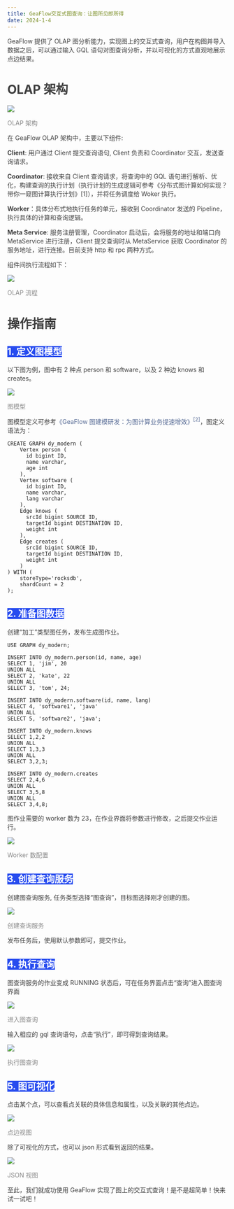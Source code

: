```yaml
---
title: GeaFlow交互式图查询：让图所见即所得
date: 2024-1-4
---
```


<font style="color:rgb(63, 63, 63);">GeaFlow 提供了 OLAP 图分析能力，实现图上的交互式查询，用户在构图并导入数据之后，可以通过输入 GQL 语句对图查询分析，并以可视化的方式直观地展示点边结果。  
</font>

<!-- truncate -->

# <font style="color:rgb(63, 63, 63);">OLAP 架构</font>

![](https://intranetproxy.alipay.com/skylark/lark/0/2025/webp/96961/1756793183950-2d44a88b-b840-49f1-998f-c883fc7ceb09.webp)

<font style="color:rgb(136, 136, 136);">OLAP 架构</font>

<font style="color:rgb(63, 63, 63);">在 GeaFlow OLAP 架构中，主要以下组件:</font>

**<font style="color:rgb(63, 63, 63);">Client</font>**<font style="color:rgb(63, 63, 63);">: 用户通过 Client 提交查询语句, Client 负责和 Coordinator 交互，发送查询请求。</font>

**<font style="color:rgb(63, 63, 63);">Coordinator</font>**<font style="color:rgb(63, 63, 63);">: 接收来自 Client 查询请求，将查询中的 GQL 语句进行解析、优化，构建查询的执行计划（执行计划的生成逻辑可参考《分布式图计算如何实现？带你一窥图计算执行计划》[1]），并将任务调度给 Woker 执行。</font>

**<font style="color:rgb(63, 63, 63);">Worker</font>**<font style="color:rgb(63, 63, 63);">：具体分布式地执行任务的单元，接收到 Coordinator 发送的 Pipeline，执行具体的计算和查询逻辑。</font>

**<font style="color:rgb(63, 63, 63);">Meta Service</font>**<font style="color:rgb(63, 63, 63);">: 服务注册管理，Coordinator 启动后，会将服务的地址和端口向 MetaService 进行注册，Client 提交查询时从 MetaService 获取 Coordinator 的服务地址，进行连接。目前支持 http 和 rpc 两种方式。</font>

<font style="color:rgb(63, 63, 63);">组件间执行流程如下：</font>

![](https://intranetproxy.alipay.com/skylark/lark/0/2025/webp/96961/1756793184025-3b077813-e7af-45d2-8ead-e5764bddf94f.webp)

<font style="color:rgb(136, 136, 136);">OLAP 流程</font>

# <font style="color:rgb(63, 63, 63);">操作指南</font>

## <font style="color:rgb(255, 255, 255);background-color:rgb(38, 75, 239);">1. 定义图模型</font>

<font style="color:rgb(63, 63, 63);">以下图为例，图中有 2 种点 person 和 software，以及 2 种边 knows 和 creates。</font>

![](https://intranetproxy.alipay.com/skylark/lark/0/2025/webp/96961/1756793183977-5952392b-e986-470e-9636-15b7737547a8.webp)

<font style="color:rgb(136, 136, 136);">图模型</font>

<font style="color:rgb(63, 63, 63);">图模型定义可参考</font><font style="color:rgb(87, 107, 149);">《GeaFlow 图建模研发：为图计算业务提速增效》</font><sup><font style="color:rgb(87, 107, 149);">[2]</font></sup><font style="color:rgb(63, 63, 63);">，图定义语法为：</font>

```plain
CREATE GRAPH dy_modern (
    Vertex person (
      id bigint ID,
      name varchar,
      age int
    ),
    Vertex software (
      id bigint ID,
      name varchar,
      lang varchar
    ),
    Edge knows (
      srcId bigint SOURCE ID,
      targetId bigint DESTINATION ID,
      weight int
    ),
    Edge creates (
      srcId bigint SOURCE ID,
      targetId bigint DESTINATION ID,
      weight int
    )
) WITH (
    storeType='rocksdb',
    shardCount = 2
);
```

## <font style="color:rgb(255, 255, 255);background-color:rgb(38, 75, 239);">2. 准备图数据</font>

<font style="color:rgb(63, 63, 63);">创建“加工”类型图任务，发布生成图作业。</font>

```plain
USE GRAPH dy_modern;

INSERT INTO dy_modern.person(id, name, age)
SELECT 1, 'jim', 20
UNION ALL
SELECT 2, 'kate', 22
UNION ALL
SELECT 3, 'tom', 24;

INSERT INTO dy_modern.software(id, name, lang)
SELECT 4, 'software1', 'java'
UNION ALL
SELECT 5, 'software2', 'java';

INSERT INTO dy_modern.knows
SELECT 1,2,2
UNION ALL
SELECT 1,3,3
UNION ALL
SELECT 3,2,3;

INSERT INTO dy_modern.creates
SELECT 2,4,6
UNION ALL
SELECT 3,5,8
UNION ALL
SELECT 3,4,8;
```

<font style="color:rgb(63, 63, 63);">图作业需要的 worker 数为 23，在作业界面将参数进行修改，之后提交作业运行。</font>

![](https://intranetproxy.alipay.com/skylark/lark/0/2025/webp/96961/1756793183977-6437fe99-797d-470b-812f-bd48a39cd685.webp)

<font style="color:rgb(136, 136, 136);">Worker 数配置</font>

## <font style="color:rgb(255, 255, 255);background-color:rgb(38, 75, 239);">3. 创建查询服务</font>

<font style="color:rgb(63, 63, 63);">创建图查询服务, 任务类型选择“图查询”，目标图选择刚才创建的图。</font>

![](https://intranetproxy.alipay.com/skylark/lark/0/2025/webp/96961/1756793184030-ee4463dc-9aeb-4fd1-beb6-0cdfd088d8ce.webp)

<font style="color:rgb(136, 136, 136);">创建查询服务</font>

<font style="color:rgb(63, 63, 63);">发布任务后，使用默认参数即可，提交作业。</font>

## <font style="color:rgb(255, 255, 255);background-color:rgb(38, 75, 239);">4. 执行查询</font>

<font style="color:rgb(63, 63, 63);">图查询服务的作业变成 RUNNING 状态后，可在任务界面点击“查询”进入图查询界面</font>

![](https://intranetproxy.alipay.com/skylark/lark/0/2025/png/96961/1756793184729-9360feab-ba39-4c29-b1a7-2fe1c863a0b2.png)

<font style="color:rgb(136, 136, 136);">进入图查询</font>

<font style="color:rgb(63, 63, 63);">输入相应的 gql 查询语句，点击“执行”，即可得到查询结果。</font>

![](https://intranetproxy.alipay.com/skylark/lark/0/2025/webp/96961/1756793184848-b374e007-b237-48fe-b346-5b5b9c8c09cd.webp)

<font style="color:rgb(136, 136, 136);">执行图查询</font>

## <font style="color:rgb(255, 255, 255);background-color:rgb(38, 75, 239);">5. 图可视化</font>

<font style="color:rgb(63, 63, 63);">点击某个点，可以查看点关联的具体信息和属性，以及关联的其他点边。</font>

![](https://intranetproxy.alipay.com/skylark/lark/0/2025/png/96961/1756793184816-f3a57b58-9324-4dc3-9c52-f7e1b6bee163.png)

<font style="color:rgb(136, 136, 136);">点边视图</font>

<font style="color:rgb(63, 63, 63);">除了可视化的方式，也可以 json 形式看到返回的结果。</font>

![](https://intranetproxy.alipay.com/skylark/lark/0/2025/png/96961/1756793184833-dd7ab588-8ff3-480f-9b96-d0aaadc23d30.png)

<font style="color:rgb(136, 136, 136);">JSON 视图</font>

<font style="color:rgb(63, 63, 63);">至此，我们就成功使用 GeaFlow 实现了图上的交互式查询！是不是超简单！快来试一试吧！</font>
